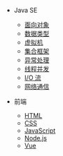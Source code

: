 * Java SE
  * [面向对象](java/面向对象.md)
  * [数据类型](java/数据类型.md)
  * [虚拟机](java/运行环境.md)
  * [集合框架](java/集合框架.md)
  * [异常处理](java/异常处理.md)
  * [线程并发](java/线程并发.md)
  * [I/O 流](java/IO流.md)
  * [网络通信](java/网络通信.md)


* 前端
  * [HTML](前端/html.md)
  * [CSS](前端/css.md)
  * [JavaScript](前端/javascript.md)
  * [Node.js](前端/node.md)
  * [Vue](前端/vue.md)
